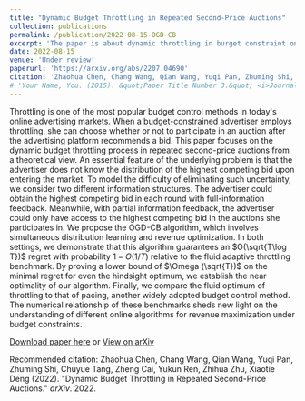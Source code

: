 ```yaml
---
title: "Dynamic Budget Throttling in Repeated Second-Price Auctions"
collection: publications
permalink: /publication/2022-08-15-OGD-CB
excerpt: 'The paper is about dynamic throttling in burget constraint online advertising markets.'
date: 2022-08-15
venue: 'Under review'
paperurl: 'https://arxiv.org/abs/2207.04690'
citation: 'Zhaohua Chen, Chang Wang, Qian Wang, Yuqi Pan, Zhuming Shi, Chuyue Tang, Zheng Cai, Yukun Ren, Zhihua Zhu, Xiaotie Deng (2009). &quot;Dynamic Budget Throttling in Repeated Second-Price Auctions.&quot; <i>arXiv</i>. 2022.'
# 'Your Name, You. (2015). &quot;Paper Title Number 3.&quot; <i>Journal 1</i>. 1(3).'
---
```

Throttling is one of the most popular budget control methods in today's online advertising markets. When a budget-constrained advertiser employs throttling, she can choose whether or not to participate in an auction after the advertising platform recommends a bid. This paper focuses on the dynamic budget throttling process in repeated second-price auctions from a theoretical view. An essential feature of the underlying problem is that the advertiser does not know the distribution of the highest competing bid upon entering the market. To model the difficulty of eliminating such uncertainty, we consider two different information structures. The advertiser could obtain the highest competing bid in each round with full-information feedback. Meanwhile, with partial information feedback, the advertiser could only have access to the highest competing bid in the auctions she participates in. We propose the OGD-CB algorithm, which involves simultaneous distribution learning and revenue optimization. In both settings, we demonstrate that this algorithm guarantees an $O(\sqrt{T\log T})$ regret with probability $1−O(1/T)$ relative to the fluid adaptive throttling benchmark. By proving a lower bound of $\Omega (\sqrt{T})$ on the minimal regret for even the hindsight optimum, we establish the near optimality of our algorithm. Finally, we compare the fluid optimum of throttling to that of pacing, another widely adopted budget control method. The numerical relationship of these benchmarks sheds new light on the understanding of different online algorithms for revenue maximization under budget constraints.

[Download paper here](https://ShiZhuming.github.io/files/220704690.pdf) or [View on arXiv](https://arxiv.org/abs/2207.04690)

Recommended citation: Zhaohua Chen, Chang Wang, Qian Wang, Yuqi Pan, Zhuming Shi, Chuyue Tang, Zheng Cai, Yukun Ren, Zhihua Zhu, Xiaotie Deng (2022). "Dynamic Budget Throttling in Repeated Second-Price Auctions." <i>arXiv</i>. 2022.